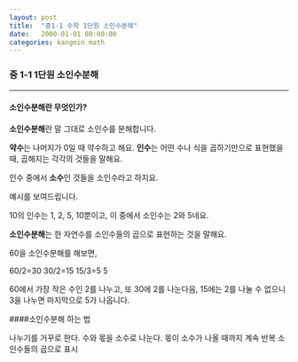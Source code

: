 ```yaml
---
layout: post
title:  "중1-1 수학 1단원 소인수분해"
date:   2000-01-01 00:00:00
categories: kangmin math
---
```

### 중 1-1 1단원 소인수분해
***

#### 소인수분해란 무엇인가?

**소인수분해**란 말 그대로 소인수를 분해합니다.

**약수**는 나머지가 0일 때 약수하고 해요.
**인수**는 어떤 수나 식을 곱하기만으로 표현했을 때, 곱해지는 각각의 것들을 말해요.

인수 중에서 **소수**인 것들을 소인수라고 하지요.

예시를 보여드립니다.

10의 인수는 1, 2, 5, 10뿐이고, 이 중에서 소인수는 2와 5네요.

**소인수분해**는 한 자연수를 소인수들의 곱으로 표현하는 것을 말해요.

60을 소인수분해를 해보면,

60/2=30
30/2=15
15/3=5
5

60에서 가장 작은 수인 2를 나누고, 또 30에 2를 나눈다음, 15에는 2를 나눌 수 없으니 3을 나누면 마지막으로 5가 나옵니다.

####소인수분해 하는 법

나누기를 거꾸로 한다.
수와 몫을 소수로 나눈다.
몫이 소수가 나올 때까지 계속 반복
소인수들의 곱으로 표시